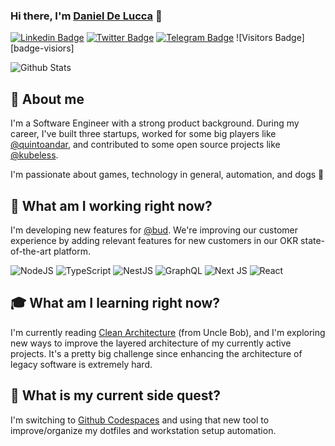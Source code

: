 ### Hi there, I'm [Daniel De Lucca][profile-twitter] 👋
[![Linkedin Badge][badge-linkedin]][profile-linkedin]
[![Twitter Badge][badge-twitter]][profile-twitter]
[![Telegram Badge][badge-telegram]][profile-telegram]
![Visitors Badge][badge-visiors]

![Github Stats][github-stats]

## 🖖 About me
I'm a Software Engineer with a strong product background. During my career, I've built three startups, worked for some big players like [@quintoandar][quintoandar-github], and contributed to some open source projects like [@kubeless][kubeless-github].

I'm passionate about games, technology in general, automation, and dogs 🐶

## 👔 What am I working right now?

I'm developing new features for [@bud][bud-website]. We're improving our customer experience by adding relevant features for new customers in our OKR state-of-the-art platform.

<span display="inline">
  <img alt="NodeJS" src="https://img.shields.io/badge/node.js%20-%2343853D.svg?&style=for-the-badge&logo=node.js&logoColor=white"/>
  <img alt="TypeScript" src="https://img.shields.io/badge/typescript%20-%23007ACC.svg?&style=for-the-badge&logo=typescript&logoColor=white"/>
  <img alt="NestJS" src="https://img.shields.io/badge/nestjs%20-%23E0234E.svg?&style=for-the-badge&logo=nestjs&logoColor=white" />
  <img alt="GraphQL" src="https://img.shields.io/badge/-GraphQL-E10098?style=for-the-badge&logo=graphql"/>
  <img alt="Next JS" src="https://img.shields.io/badge/next%20js%20-%23000000.svg?&style=for-the-badge&logo=next.js&logoColor=white"/>
  <img alt="React" src="https://img.shields.io/badge/react%20-%2320232a.svg?&style=for-the-badge&logo=react&logoColor=%2361DAFB"/>
</span>

[comment]: <> (Badges Library: https://github.com/Ileriayo/markdown-badges#programming-languages)

## 🎓 What am I learning right now?

I'm currently reading [Clean Architecture](clean-architecutre-book) (from Uncle Bob), and I'm exploring new ways to improve the layered architecture of my currently active projects. It's a pretty big challenge since enhancing the architecture of legacy software is extremely hard.

## 🧙‍ What is my current side quest?

I'm switching to [Github Codespaces][github-codespaces] and using that new tool to improve/organize my dotfiles and workstation setup automation.

[comment]: <> (Link references)
[comment]: <> (----------------------------------------------------------------------------------------)
[profile-twitter]: https://twitter.com/_odelucca "Daniel De Lucca Twitter Profile"
[profile-linkedin]: https://linkedin.com/in/danieldelucca "Daniel De Lucca LinkedIn Profile"
[profile-telegram]: https://t.me/odelucca "Daniel De Lucca Telegram Profile"
[badge-linkedin]: https://img.shields.io/badge/-LinkedIn-0e76a8?style=flat-square&logo=Linkedin&logoColor=white "Badge for LinkedIn"
[badge-twitter]: https://img.shields.io/badge/-Twitter-00acee?style=flat-square&logo=Twitter&logoColor=white "Badge for Twitter"
[badge-telegram]: https://img.shields.io/badge/-Telegram-0088cc?style=flat-square&logo=Telegram&logoColor=white "Badge for Telegram"
[badge-visitors]: https://visitor-badge.glitch.me/badge?page_id=delucca.delucca "Badge with visitors count of this page"
[github-stats]: https://github-readme-stats.vercel.app/api?username=delucca&theme=dark&show_icons=true "Github status addon"
[quintoandar-github]: https://github.com/quintoandar "QuintoAndar Github page"
[kubeless-github]: https://github.com/kubeless "Kubeless Github page"
[bud-website]: https://getbud.co "Bud website"
[clean-architecture-book]: https://www.amazon.com.br/Clean-Architecture-Craftsmans-Software-Structure/dp/0134494164/ref=asc_df_0134494164/?tag=googleshopp00-20&linkCode=df0&hvadid=379726160779&hvpos=&hvnetw=g&hvrand=17456422881706565455&hvpone=&hvptwo=&hvqmt=&hvdev=c&hvdvcmdl=&hvlocint=&hvlocphy=9074138&hvtargid=pla-423658477418&psc=1 "Clean Architecture book URL"
[github-codespaces]: https://github.com/features/codespaces "Github Codespaces URL"
